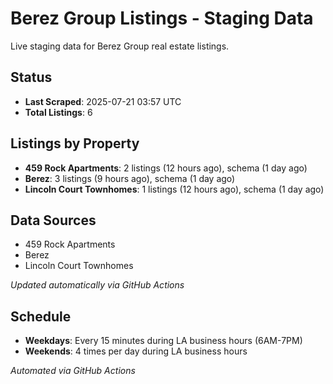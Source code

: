 # Berez Group Listings - Staging Data

Live staging data for Berez Group real estate listings.

## Status

- **Last Scraped**: 2025-07-21 03:57 UTC
- **Total Listings**: 6

## Listings by Property

- **459 Rock Apartments**: 2 listings (12 hours ago), schema (1 day ago)
- **Berez**: 3 listings (9 hours ago), schema (1 day ago)
- **Lincoln Court Townhomes**: 1 listings (12 hours ago), schema (1 day ago)

## Data Sources

- 459 Rock Apartments
- Berez
- Lincoln Court Townhomes

*Updated automatically via GitHub Actions*

## Schedule

- **Weekdays**: Every 15 minutes during LA business hours (6AM-7PM)
- **Weekends**: 4 times per day during LA business hours

*Automated via GitHub Actions*
